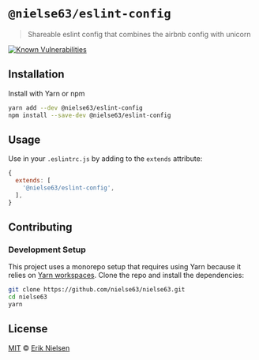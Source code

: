 # `@nielse63/eslint-config`

> Shareable eslint config that combines the airbnb config with unicorn

[![Known Vulnerabilities](https://snyk.io/test/github/nielse63/nielse63/badge.svg?targetFile=packages%2Feslint-config%2Fpackage.json)](https://snyk.io/test/github/nielse63/nielse63?targetFile=packages%2Feslint-config%2Fpackage.json)

## Installation

Install with Yarn or npm

```bash
yarn add --dev @nielse63/eslint-config
npm install --save-dev @nielse63/eslint-config
```

## Usage

Use in your `.eslintrc.js` by adding to the `extends` attribute:

```js
{
  extends: [
    '@nielse63/eslint-config',
  ],
}
```

## Contributing

### Development Setup

This project uses a monorepo setup that requires using Yarn because it
relies on
[Yarn workspaces](https://yarnpkg.com/blog/2017/08/02/introducing-workspaces/).
Clone the repo and install the dependencies:

```bash
git clone https://github.com/nielse63/nielse63.git
cd nielse63
yarn
```

## License

[MIT](https://github.com/nielse63/nielse63/blob/master/LICENSE) © [Erik Nielsen](https://312development.com)
